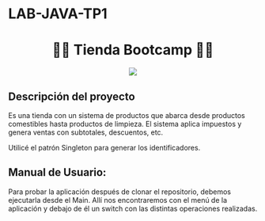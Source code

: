 # LAB-JAVA-TP1
<h1 align = "center">🦸‍♂️ Tienda Bootcamp 👩‍🚀</h1>
<p align="center">
<img src="https://st4.depositphotos.com/25067502/41569/v/450/depositphotos_415694238-stock-illustration-toy-shop-shelves-toys-big.jpg" style="max-width: 100%; display: inline-block;" />
</p>

## Descripción del proyecto

Es una tienda con un sistema de productos que abarca desde productos comestibles hasta productos de limpieza. El sistema aplica impuestos y genera ventas con subtotales, descuentos, etc.

Utilicé el patrón Singleton para generar los identificadores.

## Manual de Usuario:

Para probar la aplicación después de clonar el repositorio, debemos ejecutarla desde el Main. Allí nos encontraremos con el menú de la aplicación y debajo de él un switch con las distintas operaciones realizadas.
